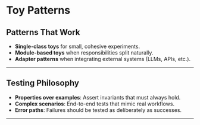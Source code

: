 # Toy Patterns

## Patterns That Work
- **Single-class toys** for small, cohesive experiments.  
- **Module-based toys** when responsibilities split naturally.  
- **Adapter patterns** when integrating external systems (LLMs, APIs, etc.).  
---
## Testing Philosophy
- **Properties over examples**: Assert invariants that must always hold.  
- **Complex scenarios**: End-to-end tests that mimic real workflows.  
- **Error paths**: Failures should be tested as deliberately as successes.  
---